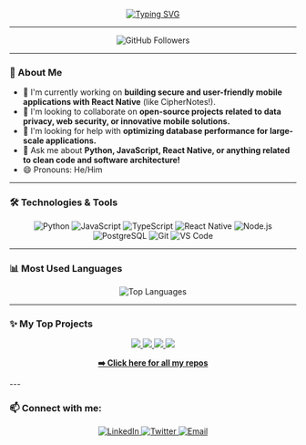 <p align="center">
  <a href="https://git.io/typing-svg"><img src="https://readme-typing-svg.demolab.com?font=Playfair+Display&weight=600&size=22&pause=1000&color=F7F7F7&width=435&lines=Hey%2C+I%E2%80%99m+Natanael.;I+break+things+to+learn+how+to+fix+them.+;Coding+is+my+a+of+telling+stories.;Let%E2%80%99s+write+the+next+one+together." alt="Typing SVG" /></a>
</p>

---

<p align="center">
  <img src="https://img.shields.io/github/followers/DiegoNatanael?style=for-the-badge&logo=github&label=Followers&color=0891b2" alt="GitHub Followers" />
</p>

---

### 👋 About Me

* 🔭 I'm currently working on **building secure and user-friendly mobile applications with React Native** (like CipherNotes!).
* 👯 I'm looking to collaborate on **open-source projects related to data privacy, web security, or innovative mobile solutions.**
* 🤔 I'm looking for help with **optimizing database performance for large-scale applications.**
* 💬 Ask me about **Python, JavaScript, React Native, or anything related to clean code and software architecture!**
* 😄 Pronouns: He/Him

---

### 🛠️ Technologies & Tools

<p align="center">
  <img src="https://img.shields.io/badge/Python-3776AB?style=for-the-badge&logo=python&logoColor=white" alt="Python" />
  <img src="https://img.shields.io/badge/JavaScript-F7DF1E?style=for-the-badge&logo=javascript&logoColor=black" alt="JavaScript" />
  <img src="https://img.shields.io/badge/TypeScript-3178C6?style=for-the-badge&logo=typescript&logoColor=white" alt="TypeScript" />
  <img src="https://img.shields.io/badge/React_Native-61DAFB?style=for-the-badge&logo=react&logoColor=black" alt="React Native" />
  <img src="https://img.shields.io/badge/Node.js-339933?style=for-the-badge&logo=node.js&logoColor=white" alt="Node.js" />
  <img src="https://img.shields.io/badge/PostgreSQL-316192?style=for-the-badge&logo=postgresql&logoColor=white" alt="PostgreSQL" />
  <img src="https://img.shields.io/badge/GIT-E44C30?style=for-the-badge&logo=git&logoColor=white" alt="Git" />
  <img src="https://img.shields.io/badge/VS_Code-007ACC?style=for-the-badge&logo=visual-studio-code&logoColor=white" alt="VS Code" />
</p>

---

### 📊 Most Used Languages

<div align="center">
  <img src="https://github-readme-stats.vercel.app/api/top-langs/?username=DiegoNatanael&layout=compact&theme=tokyonight&hide_border=true" alt="Top Languages" />
</div>

---

### ✨ My Top Projects

<p align="center">
  <a href="https://github.com/DiegoNatanael/CipherNote">
    <img src="https://github-readme-stats.vercel.app/api/pin/?username=DiegoNatanael&repo=CipherNote&theme=tokyonight&hide_border=true" />
  </a>
  <a href="https://github.com/DiegoNatanael/Chaotic-Password-Generator">
    <img src="https://github-readme-stats.vercel.app/api/pin/?username=DiegoNatanael&repo=Chaotic-Password-Generator&theme=tokyonight&hide_border=true" />
  </a>
  <a href="https://github.com/DiegoNatanael/python-web-server">
    <img src="https://github-readme-stats.vercel.app/api/pin/?username=DiegoNatanael&repo=python-web-server&theme=tokyonight&hide_border=true" />
  </a>
  <a href="https://github.com/DiegoNatanael/language-interpreter">
    <img src="https://github-readme-stats.vercel.app/api/pin/?username=DiegoNatanael&repo=language-interpreter&theme=tokyonight&hide_border=true" />
  </a>
</p>
<p align="center">
<p align="center">
  <a href="https://github.com/DiegoNatanael?tab=repositories">
    <b>➡️ Click here for all my repos</b>
  </a>
</p>
---

### 📫 Connect with me:

<p align="center">
  <a href="YOUR_LINKEDIN_PROFILE_URL">
    <img src="https://img.shields.io/badge/LinkedIn-0077B5?style=for-the-badge&logo=linkedin&logoColor=white" alt="LinkedIn" />
  </a>
  <a href="YOUR_TWITTER_PROFILE_URL">
    <img src="https://img.shields.io/badge/Twitter-1DA1F2?style=for-the-badge&logo=twitter&logoColor=white" alt="Twitter" />
  </a>
  <a href="mailto:your.email@example.com">
    <img src="https://img.shields.io/badge/Email-D14836?style=for-the-badge&logo=gmail&logoColor=white" alt="Email" />
  </a>
</p>
